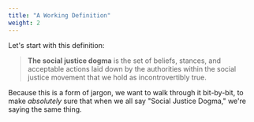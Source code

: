 ```yaml
---
title: "A Working Definition"
weight: 2
---
```


Let's start with this definition:

> **The social justice dogma** is the set of beliefs, stances, and acceptable actions laid down by the authorities within the social justice movement that we hold as incontrovertibly true.

Because this is a form of jargon, we want to walk through it bit-by-bit, to make _absolutely_ sure that when we all say "Social Justice Dogma," we're saying the same thing.
